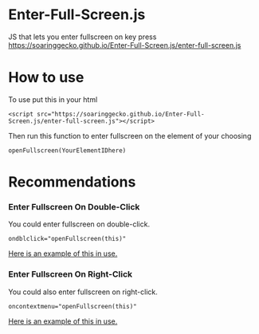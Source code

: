 # Enter-Full-Screen.js
JS that lets you enter fullscreen on key press<br>
<a href="https://soaringgecko.github.io/Enter-Full-Screen.js/enter-full-screen.js">https://soaringgecko.github.io/Enter-Full-Screen.js/enter-full-screen.js</a>

# How to use
To use put this in your html

``<script src="https://soaringgecko.github.io/Enter-Full-Screen.js/enter-full-screen.js"></script>``

Then run this function to enter fullscreen on the element of your choosing

``openFullscreen(YourElementIDhere)``

# Recommendations
### Enter Fullscreen On Double-Click
You could enter fullscreen on double-click.

``ondblclick="openFullscreen(this)"``

[Here is an example of this in use.](https://www.w3schools.com/code/tryit.asp?filename=GJBALY213C9T)

### Enter Fullscreen On Right-Click
You could also enter fullscreen on right-click.

``oncontextmenu="openFullscreen(this)"``

[Here is an example of this in use.](https://www.w3schools.com/code/tryit.asp?filename=GJW77406M3K7)
